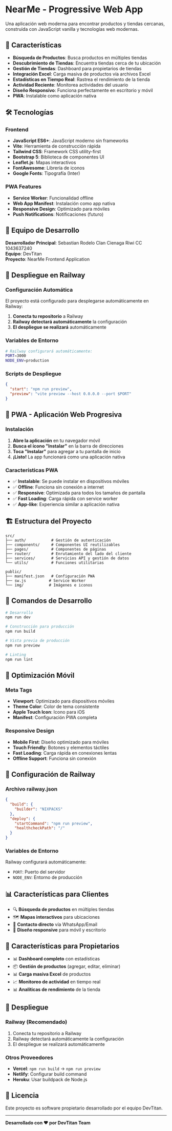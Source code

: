 # NearMe - Progressive Web App

Una aplicación web moderna para encontrar productos y tiendas cercanas, construida con JavaScript vanilla y tecnologías web modernas.

## 🚀 Características

- **Búsqueda de Productos**: Busca productos en múltiples tiendas
- **Descubrimiento de Tiendas**: Encuentra tiendas cerca de tu ubicación
- **Gestión de Tiendas**: Dashboard para propietarios de tiendas
- **Integración Excel**: Carga masiva de productos vía archivos Excel
- **Estadísticas en Tiempo Real**: Rastrea el rendimiento de la tienda
- **Actividad Reciente**: Monitorea actividades del usuario
- **Diseño Responsivo**: Funciona perfectamente en escritorio y móvil
- **PWA**: Instalable como aplicación nativa

## 🛠️ Tecnologías

### Frontend

- **JavaScript ES6+**: JavaScript moderno sin frameworks
- **Vite**: Herramienta de construcción rápida
- **Tailwind CSS**: Framework CSS utility-first
- **Bootstrap 5**: Biblioteca de componentes UI
- **Leaflet.js**: Mapas interactivos
- **FontAwesome**: Librería de iconos
- **Google Fonts**: Tipografía (Inter)

### PWA Features

- **Service Worker**: Funcionalidad offline
- **Web App Manifest**: Instalación como app nativa
- **Responsive Design**: Optimizado para móviles
- **Push Notifications**: Notificaciones (futuro)

## 👥 Equipo de Desarrollo

**Desarrollador Principal**: Sebastian Rodelo Clan Cienaga Riwi CC 1043637240  
**Equipo**: DevTitan  
**Proyecto**: NearMe Frontend Application

## 🚀 Despliegue en Railway

### Configuración Automática

El proyecto está configurado para desplegarse automáticamente en Railway:

1. **Conecta tu repositorio** a Railway
2. **Railway detectará automáticamente** la configuración
3. **El despliegue se realizará** automáticamente

### Variables de Entorno

```bash
# Railway configurará automáticamente:
PORT=3000
NODE_ENV=production
```

### Scripts de Despliegue

```json
{
  "start": "npm run preview",
  "preview": "vite preview --host 0.0.0.0 --port $PORT"
}
```

## 📱 PWA - Aplicación Web Progresiva

### Instalación

1. **Abre la aplicación** en tu navegador móvil
2. **Busca el ícono "Instalar"** en la barra de direcciones
3. **Toca "Instalar"** para agregar a tu pantalla de inicio
4. **¡Listo!** La app funcionará como una aplicación nativa

### Características PWA

- ✅ **Instalable**: Se puede instalar en dispositivos móviles
- ✅ **Offline**: Funciona sin conexión a internet
- ✅ **Responsive**: Optimizada para todos los tamaños de pantalla
- ✅ **Fast Loading**: Carga rápida con service worker
- ✅ **App-like**: Experiencia similar a aplicación nativa

## 🏗️ Estructura del Proyecto

```
src/
├── auth/           # Gestión de autenticación
├── components/     # Componentes UI reutilizables
├── pages/          # Componentes de páginas
├── router/         # Enrutamiento del lado del cliente
├── services/       # Servicios API y gestión de datos
└── utils/          # Funciones utilitarias

public/
├── manifest.json   # Configuración PWA
├── sw.js          # Service Worker
└── img/           # Imágenes e iconos
```

## 🚀 Comandos de Desarrollo

```bash
# Desarrollo
npm run dev

# Construcción para producción
npm run build

# Vista previa de producción
npm run preview

# Linting
npm run lint
```

## 📱 Optimización Móvil

### Meta Tags

- **Viewport**: Optimizado para dispositivos móviles
- **Theme Color**: Color de tema consistente
- **Apple Touch Icon**: Icono para iOS
- **Manifest**: Configuración PWA completa

### Responsive Design

- **Mobile First**: Diseño optimizado para móviles
- **Touch Friendly**: Botones y elementos táctiles
- **Fast Loading**: Carga rápida en conexiones lentas
- **Offline Support**: Funciona sin conexión

## 🔧 Configuración de Railway

### Archivo railway.json

```json
{
  "build": {
    "builder": "NIXPACKS"
  },
  "deploy": {
    "startCommand": "npm run preview",
    "healthcheckPath": "/"
  }
}
```

### Variables de Entorno

Railway configurará automáticamente:

- `PORT`: Puerto del servidor
- `NODE_ENV`: Entorno de producción

## 📊 Características para Clientes

- 🔍 **Búsqueda de productos** en múltiples tiendas
- 🗺️ **Mapas interactivos** para ubicaciones
- 📱 **Contacto directo** vía WhatsApp/Email
- 📱 **Diseño responsive** para móvil y escritorio

## 🏪 Características para Propietarios

- 📊 **Dashboard completo** con estadísticas
- 📦 **Gestión de productos** (agregar, editar, eliminar)
- 📊 **Carga masiva Excel** de productos
- 📈 **Monitoreo de actividad** en tiempo real
- 📊 **Analíticas de rendimiento** de la tienda

## 🚀 Despliegue

### Railway (Recomendado)

1. Conecta tu repositorio a Railway
2. Railway detectará automáticamente la configuración
3. El despliegue se realizará automáticamente

### Otros Proveedores

- **Vercel**: `npm run build` → `npm run preview`
- **Netlify**: Configurar build command
- **Heroku**: Usar buildpack de Node.js

## 📄 Licencia

Este proyecto es software propietario desarrollado por el equipo DevTitan.

---

**Desarrollado con ❤️ por DevTitan Team**
